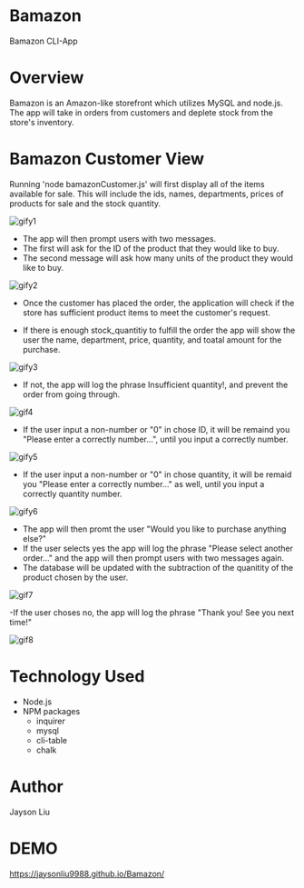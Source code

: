 # Bamazon
Bamazon CLI-App

# Overview
Bamazon is an Amazon-like storefront which utilizes MySQL and node.js. The app will take in orders from customers and deplete stock from the store's inventory.

# Bamazon Customer View
Running 'node bamazonCustomer.js' will first display all of the items available for sale. This will include the ids, names, departments, prices of products for sale and the stock quantity.

![gify1](screenshot/preview.gif)

- The app will then prompt users with two messages.
- The first will ask for the ID of the product that they would like to buy.
- The second message will ask how many units of the product they would like to buy.


![gify2](screenshot/inputID.gif)



- Once the customer has placed the order, the application will check if the store has sufficient product items to meet the customer's request.

- If there is enough stock_quantitiy to fulfill the order the app will show the user the name, department, price, quantity, and toatal amount for the purchase.







![gify3](screenshot/successOrder.gif)






- If not, the app will log the phrase Insufficient quantity!, and prevent the order from going through.

![gif4](screenshot/Insufficient.gif)





- If the user input a non-number or "0" in chose ID, it will be remaind you "Please enter a correctly number...", until you input a correctly number.


![gify5](screenshot/checkId.gif)


- If the user input a non-number or "0" in chose quantity, it will be remaid you "Please enter a correctly number..." as well, until you input a correctly quantity number.


![gify6](screenshot/checkQuantity.gif)


- The app will then promt the user "Would you like to purchase anything else?"
- If the user selects yes the app will log the phrase "Please select another order..." and the app will then prompt users with two messages again.
- The database will be updated with the subtraction of the quanitity of the product chosen by the user.

![gif7](screenshot/stockOrder.gif)









-If the user choses no, the app will log the phrase "Thank you! See you next time!"

![gif8](screenshot/no.gif)












# Technology Used

- Node.js
- NPM packages
  - inquirer 
  - mysql 
  - cli-table
  - chalk

# Author

Jayson Liu

# DEMO

https://jaysonliu9988.github.io/Bamazon/
